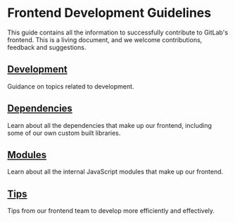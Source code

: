 # Frontend Development Guidelines

This guide contains all the information to successfully contribute to GitLab's frontend.
This is a living document, and we welcome contributions, feedback and suggestions.

## [Development](development/index.md)

Guidance on topics related to development.

## [Dependencies](dependencies.md)

Learn about all the dependencies that make up our frontend, including some of our own custom built libraries.

## [Modules](modules/index.md)

Learn about all the internal JavaScript modules that make up our frontend.

## [Tips](tips.md)

Tips from our frontend team to develop more efficiently and effectively.
